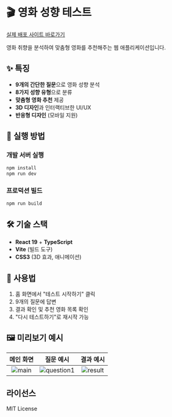 # 🎬 영화 성향 테스트

[실제 배포 사이트 바로가기](https://cineprofile.netlify.app/)

영화 취향을 분석하여 맞춤형 영화를 추천해주는 웹 애플리케이션입니다.

## ✨ 특징

- **9개의 간단한 질문**으로 영화 성향 분석
- **8가지 성향 유형**으로 분류
- **맞춤형 영화 추천** 제공
- **3D 디자인**과 인터랙티브한 UI/UX
- **반응형 디자인** (모바일 지원)

## 🚀 실행 방법

### 개발 서버 실행

```bash
npm install
npm run dev
```

### 프로덕션 빌드

```bash
npm run build
```

## 🛠️ 기술 스택

- **React 19** + **TypeScript**
- **Vite** (빌드 도구)
- **CSS3** (3D 효과, 애니메이션)

## 📱 사용법

1. 홈 화면에서 "테스트 시작하기" 클릭
2. 9개의 질문에 답변
3. 결과 확인 및 추천 영화 목록 확인
4. "다시 테스트하기"로 재시작 가능

## 🖼️ 미리보기 예시

|            메인 화면            |                 질문 예시                 |              결과 예시              |
| :-----------------------------: | :---------------------------------------: | :---------------------------------: |
| ![main](public/images/main.png) | ![question1](public/images/question1.png) | ![result](public/images/result.png) |

## 라이선스

MIT License
